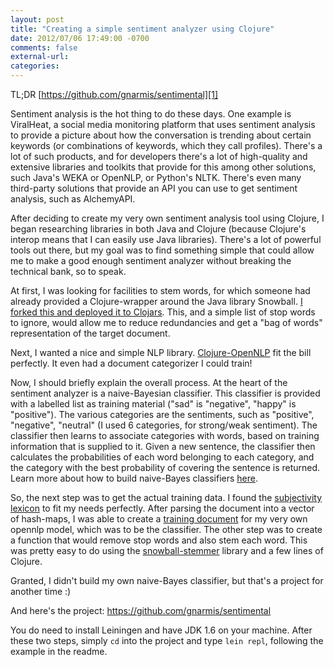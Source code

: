 ```yaml
---
layout: post
title: "Creating a simple sentiment analyzer using Clojure"
date: 2012/07/06 17:49:00 -0700
comments: false
external-url:
categories:
---
```



TL;DR [https://github.com/gnarmis/sentimental][1]

Sentiment analysis is the hot thing to do these days. One example is ViralHeat, 
a social media monitoring platform that uses sentiment analysis to provide 
a picture about how the conversation is trending about certain keywords (or 
combinations of keywords, which they call profiles). There's a lot of such 
products, and for developers there's a lot of high-quality and extensive libraries 
and toolkits that provide for this among other solutions, such Java's WEKA 
or OpenNLP, or Python's NLTK. There's even many third-party solutions that 
provide an API you can use to get sentiment analysis, such as AlchemyAPI.

After deciding to create my very own sentiment analysis tool using Clojure, 
I began researching libraries in both Java and Clojure (because Clojure's interop 
means that I can easily use Java libraries). There's a lot of powerful tools 
out there, but my goal was to find something simple that could allow me to 
make a good enough sentiment analyzer without breaking the technical bank, 
so to speak.

At first, I was looking for facilities to stem words, for which someone had 
already provided a Clojure-wrapper around the Java library Snowball. [I forked 
this and deployed it to Clojars][2]. This, and a simple list of stop words 
to ignore, would allow me to reduce redundancies and get a "bag of words" representation 
of the target document.

Next, I wanted a nice and simple NLP library. [Clojure-OpenNLP][3] fit the 
bill perfectly. It even had a document categorizer I could train!

Now, I should briefly explain the overall process. At the heart of the sentiment 
analyzer is a naive-Bayesian classifier. This classifier is provided with a 
labelled list as training material ("sad" is "negative", "happy" is "positive"). 
The various categories are the sentiments, such as "positive", "negative", 
"neutral" (I used 6 categories, for strong/weak sentiment). The classifier 
then learns to associate categories with words, based on training information 
that is supplied to it. Given a new sentence, the classifier then calculates 
the probabilities of each word belonging to each category, and the category 
with the best probability of covering the sentence is returned. Learn more 
about how to build naive-Bayes classifiers [here][4].

So, the next step was to get the actual training data. I found the [subjectivity 
lexicon][5] to fit my needs perfectly. After parsing the document into a vector 
of hash-maps, I was able to create a [training document][6] for my very own 
opennlp model, which was to be the classifier. The other step was to create 
a function that would remove stop words and also stem each word. This was pretty 
easy to do using the [snowball-stemmer][7] library and a few lines of Clojure. 

Granted, I didn't build my own naive-Bayes classifier, but that's a project 
for another time :)

And here's the project: https://github.com/gnarmis/sentimental

You do need to install Leiningen and have JDK 1.6 on your machine. After these 
two steps, simply `cd` into the project and type `lein repl`, following the 
example in the readme.



[1]: https://github.com/gnarmis/sentimental
[2]: http://kilotau.com/a-brief-foray-into-deploying-clojure-librarie
[3]: https://github.com/dakrone/clojure-opennlp
[4]: http://bionicspirit.com/blog/2012/02/09/howto-build-naive-bayes-classifier.html
[5]: http://www.cs.pitt.edu/mpqa/
[6]: https://github.com/gnarmis/sentimental/blob/master/src/models/sentiment.train
[7]: https://github.com/gnarmis/snowball-stemmer